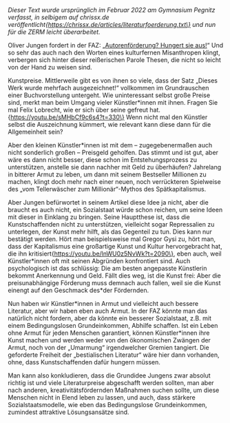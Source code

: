 _Dieser Text wurde ursprünglich im Februar 2022 am Gymnasium Pegnitz verfasst, in selbigem auf chrissx.de veröffentlicht\{https://chrissx.de/articles/literaturfoerderung.txt\} und nun für die ZERM leicht überarbeitet._

Oliver Jungen fordert in der FAZ: „[Autorenförderung? Hungert sie aus!](https://www.faz.net/aktuell/feuilleton/buecher/literarisches-leben-autorenfoerderung-hungert-sie-aus-1545561.html?printPagedArticle=false)“ Und so sehr das auch nach den Worten eines kulturfernen Misanthropen klingt, verbergen sich hinter dieser reißerischen Parole Thesen, die nicht so leicht von der Hand zu weisen sind.

Kunstpreise. Mittlerweile gibt es von ihnen so viele, dass der Satz „Dieses Werk wurde mehrfach ausgezeichnet!“ vollkommen im Grundrauschen einer Buchvorstellung untergeht. Wie uninteressant selbst große Preise sind, merkt man beim Umgang vieler Künstler\*innen mit ihnen. Fragen Sie mal Felix Lobrecht, wie er sich über seine gefreut hat.\{https://youtu.be/sMHbCf9c6s4?t=330\} Wenn nicht mal den Künstler selbst die Auszeichnung kümmert, wie relevant kann diese dann für die Allgemeinheit sein?

Aber den kleinen Künstler\*innen ist mit dem – zugegebenermaßen auch nicht sonderlich großen – Preisgeld geholfen. Das stimmt und ist gut, aber wäre es dann nicht besser, diese schon im Entstehungsprozess zu unterstützen, anstelle sie dann nachher mit Geld zu überhäufen? Jahrelang in bitterer Armut zu leben, um dann mit seinem Bestseller Millionen zu machen, klingt doch mehr nach einer neuen, noch verrückteren Spielweise des „vom Tellerwäscher zum Millionär“-Mythos des Spätkapitalismus.

Aber Jungen befürwortet in seinem Artikel diese Idee ja nicht, aber die braucht es auch nicht, ein Sozialstaat würde schon reichen, um seine Ideen mit dieser in Einklang zu bringen. Seine Hauptthese ist, dass die Kunstschaffenden nicht zu unterstützen, vielleicht sogar Repressalien zu unterlegen, der Kunst mehr hilft, als das Gegenteil zu tun. Dies kann nur bestätigt werden. Hört man beispielsweise mal Gregor Gysi zu, hört man, dass der Kapitalismus eine großartige Kunst und Kultur hervorgebracht hat, die ihn kritisiert\{https://youtu.be/lnWU0z5NvWk?t=2090\}, eben auch, weil Künstler\*innen oft mit seinen Abgründen konfrontiert sind. Auch psychologisch ist das schlüssig: Die am besten angepasste Künstlerin bekommt Anerkennung und Geld. Fällt dies weg, ist die Kunst frei: Aber die preisunabhängige Förderung muss demnach auch fallen, weil sie die Kunst einengt auf den Geschmack des\*der Fördernden.

Nun haben wir Künstler\*innen in Armut und vielleicht auch bessere Literatur, aber wir haben eben auch Armut. In der FAZ könnte man das natürlich nicht fordern, aber da könnte ein besserer Sozialstaat, z.B. mit einem Bedingungslosen Grundeinkommen, Abhilfe schaffen. Ist ein Leben ohne Armut für jeden Menschen garantiert, können Künstler\*innen ihre Kunst machen und werden weder von den ökonomischen Zwängen der Armut, noch von der „Umarmung“ irgendwelcher Gremien tangiert. Die geforderte Freiheit der „bestialischen Literatur“ wäre hier dann vorhanden, ohne, dass Kunstschaffenden dafür hungern müssen.

Man kann also konkludieren, dass die Grundidee Jungens zwar absolut richtig ist und viele Literaturpreise abgeschafft werden sollten, man aber nach anderen, kreativitätsfördernden Maßnahmen suchen sollte, um diese Menschen nicht in Elend leben zu lassen, und auch, dass stärkere Sozialstaatsmodelle, wie eben das Bedingungslose Grundeinkommen, zumindest attraktive Lösungsansätze sind.

